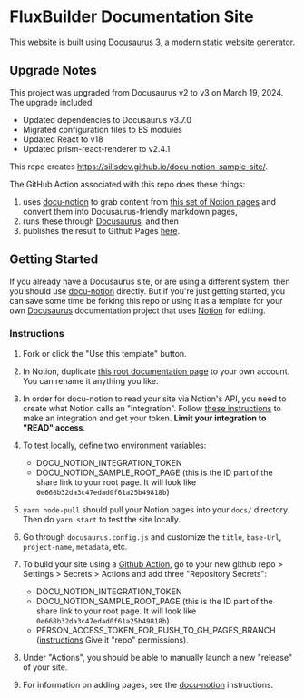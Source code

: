 # FluxBuilder Documentation Site

This website is built using [Docusaurus 3](https://docusaurus.io/), a modern static website generator.

## Upgrade Notes

This project was upgraded from Docusaurus v2 to v3 on March 19, 2024. The upgrade included:
- Updated dependencies to Docusaurus v3.7.0
- Migrated configuration files to ES modules
- Updated React to v18
- Updated prism-react-renderer to v2.4.1

This repo creates https://sillsdev.github.io/docu-notion-sample-site/.

The GitHub Action associated with this repo does these things:

1. uses [docu-notion](https://github.com/sillsdev/docu-notion) to grab content from [this set of Notion pages](https://hattonjohn.notion.site/docu-notion-sample-site-0e998b32da3c47edad0f62a25b49818c) and convert them into Docusaurus-friendly markdown pages,
2. runs these through [Docusaurus](https://docusaurus.io/), and then
3. publishes the result to Github Pages [here](https://sillsdev.github.io/docu-notion-sample-site/).

## Getting Started

If you already have a Docusaurus site, or are using a different system, then you should use [docu-notion](https://github.com/sillsdev/docu-notion) directly. But if you're just getting started, you can save some time be forking this repo or using it as a template for your own [Docusaurus](https://docusaurus.io/) documentation project that uses [Notion](https://notion.so) for editing.

### Instructions

1. Fork or click the "Use this template" button.

1. In Notion, duplicate [this root documentation page](https://hattonjohn.notion.site/Documentation-Template-Docusaurus-0e998b32da3c47edad0f62a25b49818c) to your own account. You can rename it anything you like.

1. In order for docu-notion to read your site via Notion's API, you need to create what Notion calls an "integration". Follow [these instructions](https://developers.notion.com/docs/getting-started) to make an integration and get your token. **Limit your integration to "READ" access**.

1. To test locally, define two environment variables:

   - DOCU_NOTION_INTEGRATION_TOKEN
   - DOCU_NOTION_SAMPLE_ROOT_PAGE (this is the ID part of the share link to your root page. It will look like `0e668b32da3c47edad0f61a25b49818b`)

1. `yarn node-pull` should pull your Notion pages into your `docs/` directory. Then do `yarn start` to test the site locally.

1. Go through `docusaurus.config.js` and customize the `title`, `base-Url`, `project-name`, `metadata`, etc.

1. To build your site using a [Github Action](https://github.com/features/actions), go to your new github repo > Settings > Secrets > Actions and add three "Repository Secrets":

   - DOCU_NOTION_INTEGRATION_TOKEN
   - DOCU_NOTION_SAMPLE_ROOT_PAGE (this is the ID part of the share link to your root page. It will look like `0e668b32da3c47edad0f61a25b49818b`)
   - PERSON_ACCESS_TOKEN_FOR_PUSH_TO_GH_PAGES_BRANCH ([instructions](https://docs.github.com/en/authentication/keeping-your-account-and-data-secure/creating-a-personal-access-token) Give it "repo" permissions).

1. Under "Actions", you should be able to manually launch a new "release" of your site.

1. For information on adding pages, see the [docu-notion](https://github.com/sillsdev/docu-notion) instructions.

